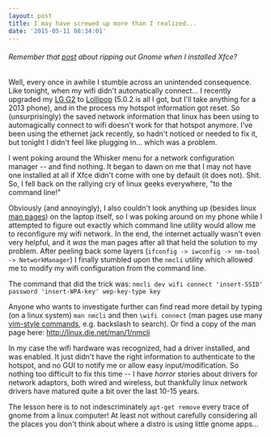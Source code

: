 ```yaml
---
layout: post
title: I may have screwed up more than I realized...
date: '2015-05-11 08:34:01'
---
```


###### Remember that [post](http://usingname.space/2015/04/26/improve-your-linux-satisfaction-in-one-easy-step/) about ripping out Gnome when I installed Xfce?

Well, every once in awhile I stumble across an unintended consequence. Like tonight, when my wifi didn't automatically connect... I recently upgraded my [LG G2](www.lg.com/us/mobile-phones/g2) to [Lollipop](https://www.android.com/intl/en_us/versions/lollipop-5-0/) (5.0.2 is all I got, but I'll take anything for a 2013 phone), and in the process my hotspot information got reset. So (unsurprisingly) the saved network information that linux has been using to automagically connect to wifi doesn't work for that hotspot anymore. I've been using the ethernet jack recently, so hadn't noticed or needed to fix it, but tonight I didn't feel like plugging in... which was a problem.

I went poking around the Whisker menu for a network configuration manager -- and find nothing. It began to dawn on me that I may not have one installed at all if Xfce didn't come with one by default (it does not). Shit. So, I fell back on the rallying cry of linux geeks everywhere, "to the command line!"

Obviously (and annoyingly), I also couldn't look anything up (besides linux [man pages](http://en.wikipedia.org/wiki/Man_page)) on the laptop itself, so I was poking around on my phone while I attempted to figure out exactly which command line utility would allow me to reconfigure my wifi network. In the end, the internet actually wasn't even very helpful, and it *was* the man pages after all that held the solution to my problem. After peeling back some layers (`ifconfig -> iwconfig -> nm-tool -> NetworkManager`) I finally stumbled upon the `nmcli` utility which allowed me to modify my wifi configuration from the command line.

The command that did the trick was:
`nmcli dev wifi connect 'insert-SSID' password 'insert-WPA-key' wep-key-type key`

Anyone who wants to investigate further can find read more detail by typing (on a linux system) `man nmcli` and then `\wifi connect` (man pages use many [vim-style commands](http://tnerual.eriogerg.free.fr/vimqrc.html), e.g. backslash to search). Or find a copy of the man page here: http://linux.die.net/man/1/nmcli

In my case the wifi hardware was recognized, had a driver installed, and was enabled. It just didn't have the right information to authenticate to the hotspot, and no GUI to notify me or allow easy input/modification. So nothing too difficult to fix this time -- I have *horror* stories about drivers for network adaptors, both wired and wireless, but thankfully linux network drivers have matured quite a bit over the last 10-15 years.

The lesson here is to not indescriminately `apt-get remove` every trace of gnome from a linux computer! At least not without carefully considering all the places you don't think about where a distro is using little gnome apps... 